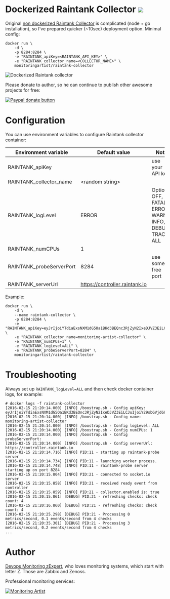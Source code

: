 Dockerized Raintank Collector [![](https://badge.imagelayers.io/monitoringartist/raintank-collector:latest.svg)](https://imagelayers.io/?images=monitoringartist/raintank-collector:latest)
=============================

Original [non dockerized Raintank Collector](https://github.com/raintank/raintank-collector) 
is complicated (node + go installation), so I've prepared quicker (~10sec) deployment option. 
Minimal config:

```
docker run \
    -d \
    -p 8284:8284 \
    -e "RAINTANK_apiKey=<RAINTANK_API_KEY>" \
    -e "RAINTANK_collector_name=<COLLECTOR_NAME>" \
    monitoringartist/raintank-collector
```

![Dockerized Raintank collector](https://raw.githubusercontent.com/monitoringartist/docker-raintank-collector/master/doc/raintank-collector-monitoring-artist.gif)

Please donate to author, so he can continue to publish other awesome projects 
for free:

[![Paypal donate button](http://jangaraj.com/img/github-donate-button02.png)](https://www.paypal.com/cgi-bin/webscr?cmd=_s-xclick&hosted_button_id=8LB6J222WRUZ4)

Configuration
=============

You can use environment variables to configure Raintank collector container:

| Environment variable | Default value | Note |
| -------------------- | ------------- | ----- |
| RAINTANK_apiKey | | use your API key |
| RAINTANK_collector_name | \<random string\> | |
| RAINTANK_logLevel | ERROR | Options: OFF, FATAL, ERROR, WARN, INFO, DEBUG, TRACE, ALL |
| RAINTANK_numCPUs | 1 | |
| RAINTANK_probeServerPort | 8284 | use some free port |
| RAINTANK_serverUrl | https://controller.raintank.io | |

Example:

```
docker run \
    -d \
    --name raintank-collector \
    -p 8284:8284 \
    -e "RAINTANK_apiKey=eyJrIjoiYTdiaExsNXM1dG5Oa1BKd3BEQnc3RjZyN2IxeDJVZ3EiLCJuIjoiY29sbGVjdG9yIiwiaWQiOjEwNjV9" \
    -e "RAINTANK_collector_name=monitoring-artist-collector" \
    -e "RAINTANK_numCPUs=1" \
    -e "RAINTANK_logLevel=ALL" \
    -e "RAINTANK_probeServerPort=8284" \
    monitoringartist/raintank-collector
```

Troubleshooting
===============

Always set up `RAINTANK_logLevel=ALL` and then check docker container logs, for example:

```
# docker logs -f raintank-collector
[2016-02-15 21:20:14.000] [INFO] /boostrap.sh - Config apiKey: eyJrIjoiYTdiaExsNXM1dG5Oa1BKd3BEQnc3RjZyN2IxeDJVZ3EiLCJuIjoiY29sbGVjdG9yIiwiaWQiOjEwNjV9
[2016-02-15 21:20:14.000] [INFO] /boostrap.sh - Config name: monitoring-artist-collector
[2016-02-15 21:20:14.000] [INFO] /boostrap.sh - Config logLevel: ALL
[2016-02-15 21:20:14.000] [INFO] /boostrap.sh - Config numCPUs: 1
[2016-02-15 21:20:14.000] [INFO] /boostrap.sh - Config probeServerPort:
[2016-02-15 21:20:14.000] [INFO] /boostrap.sh - Config serverUrl: https://controller.raintank.io
[2016-02-15 21:20:14.716] [INFO] PID:11 - starting up raintank-probe server
[2016-02-15 21:20:14.734] [INFO] PID:11 - launching worker process.
[2016-02-15 21:20:14.748] [INFO] PID:11 - raintank-probe server starting up on port 8284
[2016-02-15 21:20:15.804] [INFO] PID:21 - connected to socket.io server
[2016-02-15 21:20:15.858] [INFO] PID:21 - received ready event from controller
[2016-02-15 21:20:15.859] [INFO] PID:21 - collector.enabled is: true
[2016-02-15 21:20:15.861] [DEBUG] PID:21 - refreshing checks: check count: 4
[2016-02-15 21:20:16.860] [DEBUG] PID:21 - refreshing checks: check count: 4
[2016-02-15 21:20:25.298] [DEBUG] PID:21 - Processing 0 metrics/second, 0.1 events/second from 4 checks
[2016-02-15 21:20:35.301] [DEBUG] PID:21 - Processing 3 metrics/second, 0.2 events/second from 4 checks
...
```

Author
======

[Devops Monitoring zExpert](http://www.jangaraj.com 'DevOps / Docker / Kubernetes / Zabbix / Zenoss / Monitoring'), 
who loves monitoring systems, which start with letter Z. 
Those are Zabbix and Zenoss.

Professional monitoring services:

[![Monitoring Artist](http://monitoringartist.com/img/github-monitoring-artist-logo.jpg)](http://www.monitoringartist.com 'DevOps / Docker / Kubernetes / Zabbix / Zenoss / Monitoring')
